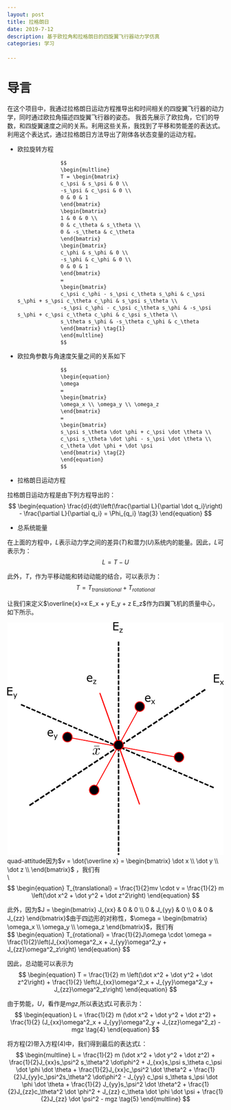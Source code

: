 ```yaml
---
layout: post
title: 拉格朗日
date: 2019-7-12
description: 基于欧拉角和拉格朗日的四旋翼飞行器动力学仿真
categories: 学习

---
```


# 导言

在这个项目中，我通过拉格朗日运动方程推导出和时间相关的四旋翼飞行器的动力学，同时通过欧拉角描述四旋翼飞行器的姿态。
我首先展示了欧拉角，它们的导数，和四旋翼速度之间的关系。利用这些关系，我找到了平移和势能差的表达式。
利用这个表达式，通过拉格朗日方法导出了刚体各状态变量的运动方程。

- 欧拉旋转方程
					
					$$
					\begin{multline}
                    T = \begin{bmatrix}
                    c_\psi & s_\psi & 0 \\
                    -s_\psi & c_\psi & 0 \\
                    0 & 0 & 1
                    \end{bmatrix}
                    \begin{bmatrix}
                    1 & 0 & 0 \\
                    0 & c_\theta & s_\theta \\
                    0 & -s_\theta & c_\theta
                    \end{bmatrix}
                    \begin{bmatrix}
                    c_\phi & s_\phi & 0 \\
                    -s_\phi & c_\phi & 0 \\
                    0 & 0 & 1
                    \end{bmatrix}
                    =
                    \begin{bmatrix}
                    c_\psi c_\phi - s_\psi c_\theta s_\phi & c_\psi s_\phi + s_\psi c_\theta c_\phi & s_\psi s_\theta \\
                    -s_\psi c_\phi - c_\psi c_\theta s_\phi & -s_\psi s_\phi + c_\psi c_\theta c_\phi & c_\psi s_\theta \\
                    s_\theta s_\phi & -s_\theta c_\phi & c_\theta
                    \end{bmatrix} \tag{1}
                    \end{multline}
					$$
					
- 欧拉角参数与角速度矢量之间的关系如下
                    
					$$
					\begin{equation}
                    \omega
                    =
                    \begin{bmatrix}
                    \omega_x \\ \omega_y \\ \omega_z
                    \end{bmatrix}
                    =
                    \begin{bmatrix}
                    s_\psi s_\theta \dot \phi + c_\psi \dot \theta \\
                    c_\psi s_\theta \dot \phi - s_\psi \dot \theta \\
                    c_\theta \dot \phi + \dot \psi
                    \end{bmatrix} \tag{2}
                    \end{equation}
					$$
					
- 拉格朗日运动方程

拉格朗日运动方程是由下列方程导出的：
                    $$
					\begin{equation}
                    \frac{d}{dt}\left(\frac{\partial L}{\partial \dot q_i}\right)
                    -
                    \frac{\partial L}{\partial q_i}
                    =
                    \Phi_{q_i} \tag{3}
                    \end{equation}
					$$
					
- 总系统能量

在上面的方程中，$L$表示动力学之间的差异($T$)和潜力($U$)系统内的能量。因此，$L$可表示为：
                    $$
					\begin{equation}
                    L = T - U
                    \end{equation}
					$$

此外，$T$，作为平移动能和转动动能的结合，可以表示为：
					$$
					\begin{equation}
                    T = T_{translational} + T_{rotational}
                    \end{equation}
					$$
					
让我们来定义$\overline{x}=x E_x + y E_y + z E_z$作为四翼飞机的质量中心，如下所示。	
 
 ![](/images//2019-7-12-quad-attitude/quad-attitude.png) 
quad-attitude因为$v = \dot{\overline x}
                    =
                    \begin{bmatrix}
                    \dot x \\
                    \dot y \\
                    \dot z \\
                    \end{bmatrix}$	，我们有	
                    \\$$
					\begin{equation}
                    T_{translational} = \frac{1}{2}mv \cdot v = \frac{1}{2} m \left(\dot x^2 + \dot y^2 + \dot z^2\right)
                    \end{equation}
					$$		
					
此外，因为$J
                    =
                    \begin{bmatrix}
                    J_{xx} & 0 & 0 \\
                    0 & J_{yy} & 0 \\
                    0 & 0 & J_{zz}
                    \end{bmatrix}$由于四边形的对称性，$\omega
                    =
                    \begin{bmatrix}
                    \omega_x \\ \omega_y \\ \omega_z
                    \end{bmatrix}$，我们有				
					\$$
					\begin{equation}
                    T_{rotational}
                    =
                    \frac{1}{2}J\omega \cdot \omega
                    =
                    \frac{1}{2}\left(J_{xx}\omega^2_x + J_{yy}\omega^2_y + J_{zz}\omega^2_z\right)
                    \end{equation}
					$$
					
因此，总动能可以表示为
                    $$
					\begin{equation}
                    T
                    =
                    \frac{1}{2} m \left(\dot x^2 + \dot y^2 + \dot z^2\right)
                    +
                    \frac{1}{2} \left(J_{xx}\omega^2_x + J_{yy}\omega^2_y + J_{zz}\omega^2_z\right)
                    \end{equation}
					$$
					
由于势能，$U$，看作是$mgz$,所以表达式$L$可表示为：
                    $$
					\begin{equation}
                    L
                    =
                    \frac{1}{2} m (\dot x^2 + \dot y^2 + \dot z^2)
                    +
                    \frac{1}{2} (J_{xx}\omega^2_x + J_{yy}\omega^2_y + J_{zz}\omega^2_z)
                    -
                    mgz \tag{4}
                    \end{equation}
					$$
					
将方程$(2)$带入方程$(4)$中，我们得到最后的表达式$L$：
                    $$
					\begin{multline}
                    L
                    =
                    \frac{1}{2} m (\dot x^2 + \dot y^2 + \dot z^2)
                    +
                    \frac{1}{2}J_{xx}s_\psi^2 s_\theta^2 \dot\phi^2 + J_{xx}s_\psi s_\theta c_\psi \dot \phi \dot \theta + \frac{1}{2}J_{xx}c_\psi^2 \dot \theta^2
                    +
                    \frac{1}{2}J_{yy}c_\psi^2s_\theta^2 \dot\phi^2 - J_{yy} c_\psi s_\theta s_\psi \dot \phi \dot \theta + \frac{1}{2} J_{yy}s_\psi^2 \dot \theta^2
                    +
                    \frac{1}{2}J_{zz}c_\theta^2 \dot \phi^2 + J_{zz} c_\theta \dot \phi \dot \psi + \frac{1}{2}J_{zz} \dot \psi^2
                    -
                    mgz \tag{5}
                    \end{multline}
					$$

